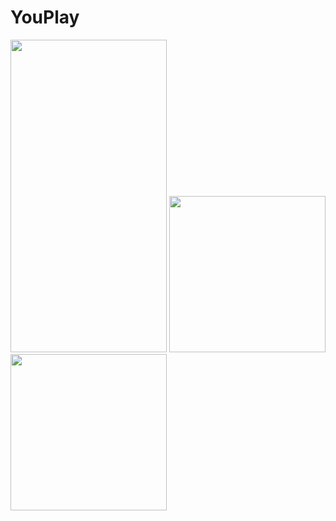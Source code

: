 # YouPlay
<img src="/GithubImages/Demo.gif" width="250" height="500" >
<img src="/GithubImages/commits.jpg" width="250" height="250" >
<img src="/GithubImages/commits1.jpg" width="250" height="250" >